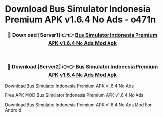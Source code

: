 # Download Bus Simulator Indonesia Premium APK v1.6.4 No Ads - o471n



<div align="center">
<h3>🔴 Download [Server1] 👉👉 <a href="https://momento.my/?title=Bus_Simulator_Indonesia_Premium_APK_v1.6.4_No_Ads">Bus Simulator Indonesia Premium APK v1.6.4 No Ads Mod Apk</a></h3><br>

<h3>🔴 Download [Server2] 👉👉 <a href="https://momento.my/?title=Bus_Simulator_Indonesia_Premium_APK_v1.6.4_No_Ads">Bus Simulator Indonesia Premium APK v1.6.4 No Ads Mod Apk</a></h3>
</div>



Download Bus Simulator Indonesia Premium APK v1.6.4 No Ads 

Free APK MOD Bus Simulator Indonesia Premium APK v1.6.4 No Ads 

Download Bus Simulator Indonesia Premium APK v1.6.4 No Ads Mod For Android
